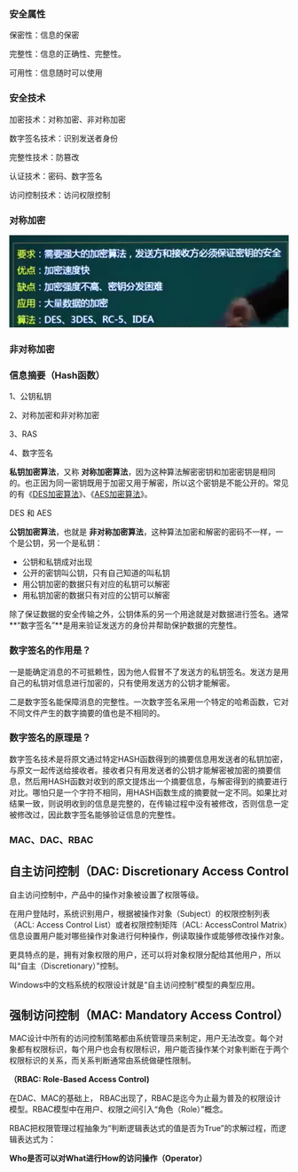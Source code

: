 ### 安全属性

保密性：信息的保密

完整性：信息的正确性、完整性。

可用性：信息随时可以使用



### 安全技术

加密技术：对称加密、非对称加密

数字签名技术：识别发送者身份

完整性技术：防篡改

认证技术：密码、数字签名

访问控制技术：访问权限控制





### 对称加密

![](../picture/image-20210302153953987.png)



### 非对称加密





### 信息摘要（Hash函数）



1、公钥私钥

2、对称加密和非对称加密

3、RAS

4、数字签名





**私钥加密算法**，又称 **对称加密算法**，因为这种算法解密密钥和加密密钥是相同的。也正因为同一密钥既用于加密又用于解密，所以这个密钥是不能公开的。常见的有《[DES加密算法](https://link.zhihu.com/?target=http%3A//songlee24.github.io/2014/12/06/des-encrypt/)》、《[AES加密算法](https://link.zhihu.com/?target=http%3A//songlee24.github.io/2014/12/13/aes-encrypt/)》。



DES 和 AES









**公钥加密算法**，也就是 **非对称加密算法**，这种算法加密和解密的密码不一样，一个是公钥，另一个是私钥：

- 公钥和私钥成对出现
- 公开的密钥叫公钥，只有自己知道的叫私钥
- 用公钥加密的数据只有对应的私钥可以解密
- 用私钥加密的数据只有对应的公钥可以解密





除了保证数据的安全传输之外，公钥体系的另一个用途就是对数据进行签名。通常**“数字签名”**是用来验证发送方的身份并帮助保护数据的完整性。









### 数字签名的作用是？

一是能确定消息的不可抵赖性，因为他人假冒不了发送方的私钥签名。发送方是用自己的私钥对信息进行加密的，只有使用发送方的公钥才能解密。

二是数字签名能保障消息的完整性。一次数字签名采用一个特定的哈希函数，它对不同文件产生的数字摘要的值也是不相同的。







### 数字签名的原理是？

数字签名技术是将原文通过特定HASH函数得到的摘要信息用发送者的私钥加密，与原文一起传送给接收者。接收者只有用发送者的公钥才能解密被加密的摘要信息，然后用HASH函数对收到的原文提炼出一个摘要信息，与解密得到的摘要进行对比。哪怕只是一个字符不相同，用HASH函数生成的摘要就一定不同。如果比对结果一致，则说明收到的信息是完整的，在传输过程中没有被修改，否则信息一定被修改过，因此数字签名能够验证信息的完整性。



















### MAC、DAC、RBAC



## 自主访问控制（DAC: Discretionary Access Control



自主访问控制中，产品中的操作对象被设置了权限等级。



在用户登陆时，系统识别用户，根据被操作对象（Subject）的权限控制列表（ACL: Access Control List）或者权限控制矩阵（ACL: AccessControl Matrix）信息设置用户能对哪些操作对象进行何种操作，例读取操作或能够修改操作对象。

更具特点的是，拥有对象权限的用户，还可以将对象权限分配给其他用户，所以叫“自主（Discretionary）”控制。



Windows中的文档系统的权限设计就是“自主访问控制”模型的典型应用。















## 强制访问控制（MAC: Mandatory Access Control）





MAC设计中所有的访问控制策略都由系统管理员来制定，用户无法改变。每个对象都有权限标识，每个用户也会有权限标识，用户能否操作某个对象判断在于两个权限标识的关系，而关系判断通常由系统做硬性限制。







**（RBAC: Role-Based Access Control)**



在DAC、MAC的基础上， RBAC出现了，RBAC是迄今为止最为普及的权限设计模型。RBAC模型中在用户、权限之间引入“角色（Role）”概念。

RBAC把权限管理过程抽象为“判断逻辑表达式的值是否为True”的求解过程，而逻辑表达式为：



**Who是否可以对What进行How的访问操作（Operator）**





